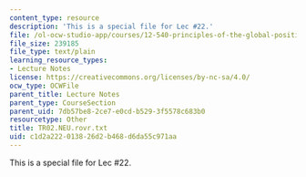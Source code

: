 ```yaml
---
content_type: resource
description: 'This is a special file for Lec #22.'
file: /ol-ocw-studio-app/courses/12-540-principles-of-the-global-positioning-system-spring-2012/c1d2a222013826d2b468d6da55c971aa_TR02.NEU.rovr.txt
file_size: 239185
file_type: text/plain
learning_resource_types:
- Lecture Notes
license: https://creativecommons.org/licenses/by-nc-sa/4.0/
ocw_type: OCWFile
parent_title: Lecture Notes
parent_type: CourseSection
parent_uid: 7db57be8-2ce7-e0cd-b529-3f5578c683b0
resourcetype: Other
title: TR02.NEU.rovr.txt
uid: c1d2a222-0138-26d2-b468-d6da55c971aa
---
```

This is a special file for Lec #22.